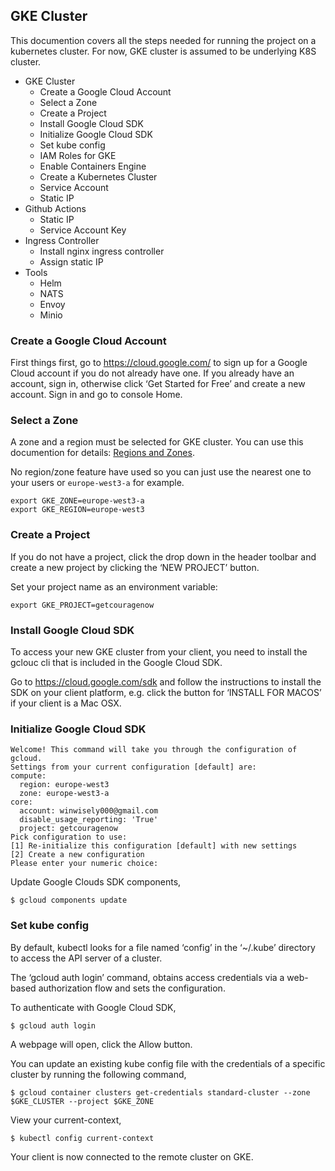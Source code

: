 ## GKE Cluster
This documention covers all the steps needed for running the project on a kubernetes cluster. For now, GKE cluster is assumed to be underlying K8S cluster.

- GKE Cluster
  - Create a Google Cloud Account
  - Select a Zone
  - Create a Project
  - Install Google Cloud SDK
  - Initialize Google Cloud SDK
  - Set kube config
  - IAM Roles for GKE
  - Enable Containers Engine
  - Create a Kubernetes Cluster
  - Service Account
  - Static IP
- Github Actions
  - Static IP
  - Service Account Key
- Ingress Controller
  - Install nginx ingress controller
  - Assign static IP
- Tools
  - Helm
  - NATS
  - Envoy
  - Minio

### Create a Google Cloud Account
First things first, go to https://cloud.google.com/ to sign up for a Google Cloud account if you do not already have one. If you already have an account, sign in, otherwise click ‘Get Started for Free’ and create a new account. Sign in and go to console Home.

### Select a Zone
A zone and a region must be selected for GKE cluster. You can use this documention for details:
[Regions and Zones](https://cloud.google.com/compute/docs/regions-zones).

No region/zone feature have used so you can just use the nearest one to your users or ```europe-west3-a``` for example.

```
export GKE_ZONE=europe-west3-a
export GKE_REGION=europe-west3
```

### Create a Project
If you do not have a project, click the drop down in the header toolbar and create a new project by clicking the ‘NEW PROJECT’ button.

Set your project name as an environment variable:
```
export GKE_PROJECT=getcouragenow
```

### Install Google Cloud SDK
To access your new GKE cluster from your client, you need to install the gclouc cli that is included in the Google Cloud SDK.

Go to https://cloud.google.com/sdk and follow the instructions to install the SDK on your client platform, e.g. click the button for ‘INSTALL FOR MACOS’ if your client is a Mac OSX.

### Initialize Google Cloud SDK

```$ gcloud init
Welcome! This command will take you through the configuration of gcloud.
Settings from your current configuration [default] are:
compute:
  region: europe-west3
  zone: europe-west3-a
core:
  account: winwisely000@gmail.com
  disable_usage_reporting: 'True' 
  project: getcouragenow
Pick configuration to use:
[1] Re-initialize this configuration [default] with new settings
[2] Create a new configuration
Please enter your numeric choice:
```
Update Google Clouds SDK components,
```
$ gcloud components update
```

### Set kube config
By default, kubectl looks for a file named ‘config’ in the ‘~/.kube’ directory to access the API server of a cluster.

The ‘gcloud auth login’ command, obtains access credentials via a web-based authorization flow and sets the configuration.

To authenticate with Google Cloud SDK,
```
$ gcloud auth login
```
A webpage will open, click the Allow button.

You can update an existing kube config file with the credentials of a specific cluster by running the following command,
```
$ gcloud container clusters get-credentials standard-cluster --zone $GKE_CLUSTER --project $GKE_ZONE
```

View your current-context,

```
$ kubectl config current-context
```

Your client is now connected to the remote cluster on GKE.